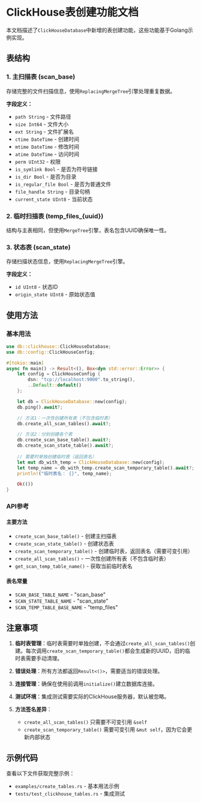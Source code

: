 # ClickHouse表创建功能文档

本文档描述了`ClickHouseDatabase`中新增的表创建功能，这些功能基于Golang示例实现。

## 表结构

### 1. 主扫描表 (scan_base)
存储完整的文件扫描信息，使用`ReplacingMergeTree`引擎处理重复数据。

**字段定义：**
- `path String` - 文件路径
- `size Int64` - 文件大小
- `ext String` - 文件扩展名
- `ctime DateTime` - 创建时间
- `mtime DateTime` - 修改时间
- `atime DateTime` - 访问时间
- `perm UInt32` - 权限
- `is_symlink Bool` - 是否为符号链接
- `is_dir Bool` - 是否为目录
- `is_regular_file Bool` - 是否为普通文件
- `file_handle String` - 目录句柄
- `current_state UInt8` - 当前状态

### 2. 临时扫描表 (temp_files_{uuid})
结构与主表相同，但使用`MergeTree`引擎，表名包含UUID确保唯一性。

### 3. 状态表 (scan_state)
存储扫描状态信息，使用`ReplacingMergeTree`引擎。

**字段定义：**
- `id UInt8` - 状态ID
- `origin_state UInt8` - 原始状态值

## 使用方法

### 基本用法

```rust
use db::clickhouse::ClickHouseDatabase;
use db::config::ClickHouseConfig;

#[tokio::main]
async fn main() -> Result<(), Box<dyn std::error::Error>> {
    let config = ClickHouseConfig {
        dsn: "tcp://localhost:9000".to_string(),
        ..Default::default()
    };

    let db = ClickHouseDatabase::new(config);
    db.ping().await?;

    // 方法1：一次性创建所有表（不包含临时表）
    db.create_all_scan_tables().await?;

    // 方法2：分别创建各个表
    db.create_scan_base_table().await?;
    db.create_scan_state_table().await?;
    
    // 需要时单独创建临时表（返回表名）
    let mut db_with_temp = ClickHouseDatabase::new(config);
    let temp_name = db_with_temp.create_scan_temporary_table().await?;
    println!("临时表名： {}", temp_name);

    Ok(())
}
```

### API参考

#### 主要方法

- `create_scan_base_table()` - 创建主扫描表
- `create_scan_state_table()` - 创建状态表
- `create_scan_temporary_table()` - 创建临时表，返回表名（需要可变引用）
- `create_all_scan_tables()` - 一次性创建所有表（不包含临时表）
- `get_scan_temp_table_name()` - 获取当前临时表名

#### 表名常量

- `SCAN_BASE_TABLE_NAME` - "scan_base"
- `SCAN_STATE_TABLE_NAME` - "scan_state"
- `SCAN_TEMP_TABLE_BASE_NAME` - "temp_files"

## 注意事项

1. **临时表管理**：临时表需要时单独创建，不会通过`create_all_scan_tables()`创建。每次调用`create_scan_temporary_table()`都会生成新的UUID，旧的临时表需要手动清理。

2. **错误处理**：所有方法都返回`Result<()>`，需要适当的错误处理。

3. **连接管理**：确保在使用前调用`initialize()`建立数据库连接。

4. **测试环境**：集成测试需要实际的ClickHouse服务器，默认被忽略。

5. **方法签名差异**：
   - `create_all_scan_tables()` 只需要不可变引用 `&self`
   - `create_scan_temporary_table()` 需要可变引用 `&mut self`，因为它会更新内部状态

## 示例代码

查看以下文件获取完整示例：
- `examples/create_tables.rs` - 基本用法示例
- `tests/test_clickhouse_tables.rs` - 集成测试